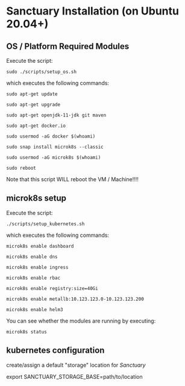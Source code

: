 # Sanctuary Installation (on Ubuntu 20.04+)

## OS / Platform Required Modules

Execute the script:

    sudo ./scripts/setup_os.sh 

which executes the following commands:

`sudo apt-get update`

`sudo apt-get upgrade`

`sudo apt-get openjdk-11-jdk git maven` 

`sudo apt-get docker.io`

`sudo usermod -aG docker $(whoami)`

`sudo snap install microk8s --classic`

`sudo usermod -aG microk8s $(whoami)`

`sudo reboot`

Note that this script WILL reboot the VM / Machine!!!!

## microk8s setup 

Execute the script: 

    ./scripts/setup_kubernetes.sh

which executes the following commands:

`microk8s enable dashboard`

`microk8s enable dns`

`microk8s enable ingress`

`microk8s enable rbac`

`microk8s enable registry:size=40Gi`

`microk8s enable metallb:10.123.123.0-10.123.123.200`

`microk8s enable helm3`

You can see whether the modules are running by executing:

`microk8s status`

## kubernetes configuration

create/assign a default "storage" location for _Sanctuary_

export SANCTUARY_STORAGE_BASE=path/to/location


